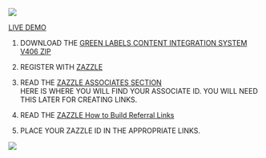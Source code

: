 ![](https://farm7.staticflickr.com/6072/6060489046_18751326b7_m.jpg)

[LIVE DEMO](http://thenocklist.com/greenlabels/)

1. DOWNLOAD THE [GREEN LABELS CONTENT INTEGRATION SYSTEM V406 ZIP](https://github.com/NOCKLIST/greenlabels402)

2. REGISTER WITH [ZAZZLE](http://www.zazzle.com/)

3. READ THE [ZAZZLE ASSOCIATES SECTION](http://www.zazzle.com/my/associate/associate)  
HERE IS WHERE YOU WILL FIND YOUR ASSOCIATE ID.  YOU WILL NEED THIS LATER FOR CREATING LINKS.

4. READ THE [ZAZZLE How to Build Referral Links](http://www.zazzle.com/sell/affiliates/referrallinks)

5. PLACE YOUR ZAZZLE ID IN THE APPROPRIATE LINKS.  


![](http://rlv.zcache.com/sour_diesel_classic_round_sticker-r3dabca46cdf542948668ecca008adf1e_v9wth_8byvr_325.jpg?bg=0x00000)


